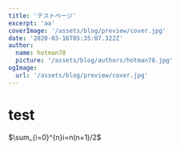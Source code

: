 ```yaml
---
title: 'テストページ'
excerpt: 'aa'
coverImage: '/assets/blog/preview/cover.jpg'
date: '2020-03-16T05:35:07.322Z'
author:
  name: hotman78
  picture: '/assets/blog/authors/hotman78.jpg'
ogImage:
  url: '/assets/blog/preview/cover.jpg'
---
```


# test
$\sum_{i=0}^{n}i=n(n+1)/2$